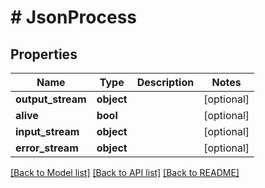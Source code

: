 # # JsonProcess

## Properties

Name | Type | Description | Notes
------------ | ------------- | ------------- | -------------
**output_stream** | **object** |  | [optional] 
**alive** | **bool** |  | [optional] 
**input_stream** | **object** |  | [optional] 
**error_stream** | **object** |  | [optional] 

[[Back to Model list]](../../README.md#documentation-for-models) [[Back to API list]](../../README.md#documentation-for-api-endpoints) [[Back to README]](../../README.md)


